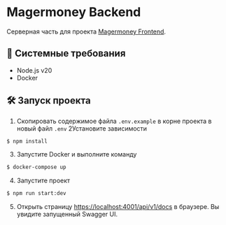 # Magermoney Backend
Серверная часть для проекта [Magermoney Frontend](https://github.com/magersoft/magermoney-frontend).

## 🦾 Системные требования
- Node.js v20
- Docker

## 🛠️ Запуск проекта
1. Скопировать содержимое файла `.env.example` в корне проекта в новый файл `.env`
2Установите зависимости
```bash
$ npm install
```
3. Запустите Docker и выполните команду
```bash
$ docker-compose up
```
4. Запустите проект
```bash
$ npm run start:dev
```

5. Открыть страницу [https://localhost:4001/api/v1/docs](https://localhost:4001/api/v1/docs) в браузере. Вы увидите запущенный Swagger UI.
